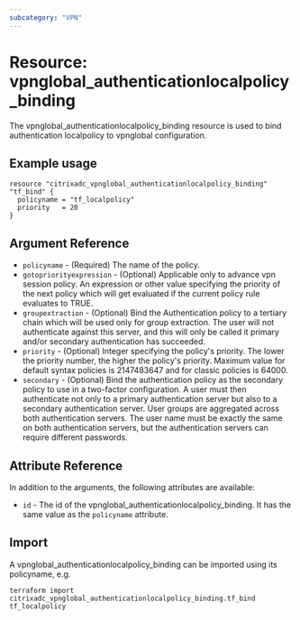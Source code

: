 ```yaml
---
subcategory: "VPN"
---
```


# Resource: vpnglobal_authenticationlocalpolicy_binding

The vpnglobal_authenticationlocalpolicy_binding resource is used to bind authentication localpolicy to vpnglobal configuration.


## Example usage

```hcl
resource "citrixadc_vpnglobal_authenticationlocalpolicy_binding" "tf_bind" {
  policyname = "tf_localpolicy"
  priority   = 20
}
```


## Argument Reference

* `policyname` - (Required) The name of the policy.
* `gotopriorityexpression` - (Optional) Applicable only to advance vpn session policy. An expression or other value specifying the priority of the next policy which will get evaluated if the current policy rule evaluates to TRUE.
* `groupextraction` - (Optional) Bind the Authentication policy to a tertiary chain which will be used only for group extraction.  The user will not authenticate against this server, and this will only be called it primary and/or secondary authentication has succeeded.
* `priority` - (Optional) Integer specifying the policy's priority. The lower the priority number, the higher the policy's priority. Maximum value for default syntax policies is 2147483647 and for classic policies is 64000.
* `secondary` - (Optional) Bind the authentication policy as the secondary policy to use in a two-factor configuration. A user must then authenticate not only to a primary authentication server but also to a secondary authentication server. User groups are aggregated across both authentication servers. The user name must be exactly the same on both authentication servers, but the authentication servers can require different passwords.


## Attribute Reference

In addition to the arguments, the following attributes are available:

* `id` - The id of the vpnglobal_authenticationlocalpolicy_binding. It has the same value as the `policyname` attribute.


## Import

A vpnglobal_authenticationlocalpolicy_binding can be imported using its policyname, e.g.

```shell
terraform import citrixadc_vpnglobal_authenticationlocalpolicy_binding.tf_bind tf_localpolicy
```
